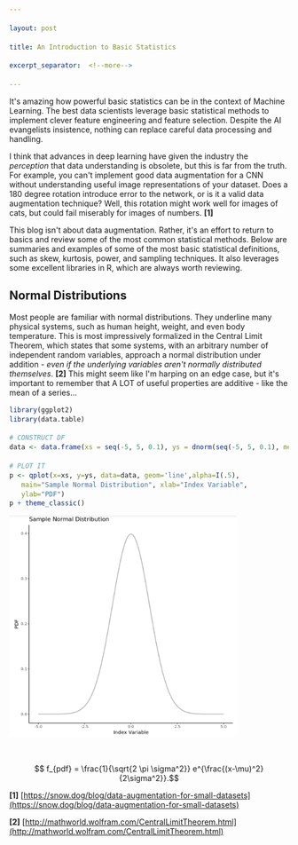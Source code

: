 ```yaml
---

layout: post

title: An Introduction to Basic Statistics

excerpt_separator:  <!--more-->

---
```


It's amazing how powerful basic statistics can be in the context of Machine Learning. The best data scientists leverage basic statistical methods to implement clever feature engineering and feature selection. Despite the AI evangelists insistence, nothing can replace careful data processing and handling. 

<!--more-->

I think that advances in deep learning have given the industry the *perception* that data understanding is obsolete, but this is far from the truth. For example, you can't implement good data augmentation for a CNN without understanding useful image representations of your dataset. Does a 180 degree rotation introduce error to the network, or is it a valid data augmentation technique? Well, this rotation might work well for images of cats, but could fail miserably for images of numbers. **[1]**

This blog isn't about data augmentation. Rather, it's an effort to return to basics and review some of the most common statistical methods. Below are summaries and examples of some of the most basic statistical definitions, such as skew, kurtosis, power, and sampling techniques. It also leverages some excellent libraries in R, which are always worth reviewing.

## Normal Distributions

Most people are familiar with normal distributions. They underline many physical systems, such as human height, weight, and even body temperature. This is most impressively formalized in the Central Limit Theorem, which states that some systems, with an arbitrary number of independent random variables, approach a normal distribution under addition - *even if the underlying variables aren't normally distributed themselves*. **[2]** This might seem like I'm harping on an edge case, but it's important to remember that A LOT of useful properties are additive - like the mean of a series... 

```R
library(ggplot2)
library(data.table)

# CONSTRUCT DF
data <- data.frame(xs = seq(-5, 5, 0.1), ys = dnorm(seq(-5, 5, 0.1), mean = 0, sd = 1, log = FALSE))

# PLOT IT
p <- qplot(x=xs, y=ys, data=data, geom='line',alpha=I(.5), 
   main="Sample Normal Distribution", xlab="Index Variable", 
   ylab="PDF")
p + theme_classic()
```



<div container><img src="https://raw.githubusercontent.com/jtutmaher/jtutmaher.github.io/master/_screenshots/normal.png" height=400 /></div>



​			

$$ f_{pdf} = \frac{1}{\sqrt{2 \pi \sigma^2}} e^{\frac{(x-\mu)^2}{2\sigma^2}}.$$





**[1]** [https://snow.dog/blog/data-augmentation-for-small-datasets](https://snow.dog/blog/data-augmentation-for-small-datasets)

**[2]** [http://mathworld.wolfram.com/CentralLimitTheorem.html](http://mathworld.wolfram.com/CentralLimitTheorem.html)
